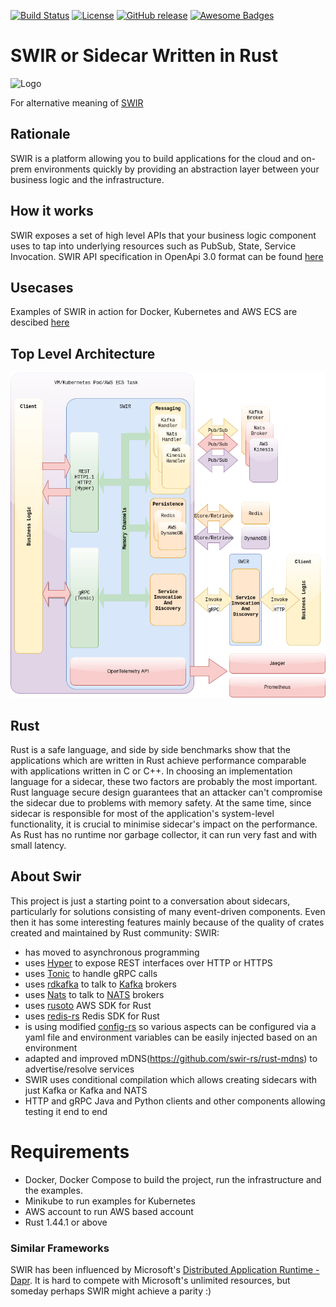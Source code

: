 [![Build Status](https://travis-ci.org/swir-rs/swir.svg?branch=master)](https://travis-ci.org/swir-rs/swir)
[![License](https://img.shields.io/badge/License-Apache%202.0-blue.svg)](https://opensource.org/licenses/Apache-2.0)
[![GitHub release](https://img.shields.io/github/release/swir-rs/swir.svg)](https://GitHub.com/Naereen/StrapDown.js/releases/)
[![Awesome Badges](https://img.shields.io/badge/badges-awesome-green.svg)](https://swir.rs)
# SWIR or Sidecar Written in Rust


![Logo](graphics/swir_logo.png)


For alternative meaning of [SWIR](https://en.pons.com/translate/polish-english/swir)

## Rationale
SWIR is a platform allowing you to build applications for the cloud and on-prem environments quickly by providing an abstraction layer between your business logic and the infrastructure. 

## How it works
SWIR exposes a set of high level APIs that your business logic component uses to tap into underlying resources such as PubSub, State, Service Invocation. SWIR API specification in OpenApi 3.0 format can be found [here](https://editor.swagger.io/?url=https://raw.githubusercontent.com/swir-rs/swir/master/open_api/client_api.yaml)

## Usecases 
Examples of SWIR in action for Docker, Kubernetes and AWS ECS are descibed [here](swir_in_action_examples/README.md)

## Top Level Architecture
![Diagram](./graphics/swir_architecture.png)


## Rust
Rust is a safe language, and side by side benchmarks show that the applications which are written in Rust achieve performance comparable with applications written in C or C++. In choosing an implementation language for a sidecar, these two factors are probably the most important. Rust language secure design guarantees that an attacker can't compromise the sidecar due to problems with memory safety. At the same time, since sidecar is responsible for most of the application's system-level functionality, it is crucial to minimise sidecar's impact on the performance. As Rust has no runtime nor garbage collector, it can run very fast and with small latency.


## About Swir
This project is just a starting point to a conversation about sidecars, particularly for solutions consisting of many event-driven components. Even then it has some interesting features mainly because of the quality of crates created and maintained by Rust community:
SWIR:
 - has moved to asynchronous programming
 - uses [Hyper](https://hyper.rs/) to expose REST interfaces over HTTP or HTTPS  
 - uses [Tonic](https://docs.rs/tonic/0.1.1/tonic/index.html) to handle gRPC calls  
 - uses [rdkafka](https://github.com/fede1024/rust-rdkafka) to talk to [Kafka](https://kafka.apache.org/) brokers  
 - uses [Nats](https://github.com/jedisct1/rust-nats) to talk to [NATS](https://nats.io) brokers  
 - uses [rusoto](https://github.com/rusoto/rusoto) AWS SDK for Rust   
 - uses [redis-rs](https://github.com/mitsuhiko/redis-rs) Redis SDK for Rust  
 - is using modified [config-rs](https://github.com/swir-rs/config-rs) so various aspects can be configured via a yaml file and environment variables can be easily injected based on an   environment  
 - adapted and improved mDNS(https://github.com/swir-rs/rust-mdns) to advertise/resolve services  
 - SWIR uses conditional compilation which allows creating sidecars with just Kafka or Kafka and NATS  
 - HTTP and gRPC Java and Python clients and other components allowing testing it end to end  

   
# Requirements
- Docker, Docker Compose to build the project, run the infrastructure and the examples. 
- Minikube to run examples for Kubernetes
- AWS account to run AWS based account
- Rust 1.44.1 or above


### Similar Frameworks

SWIR has been influenced by Microsoft's [Distributed Application Runtime - Dapr](https://github.com/dapr/dapr). It is hard to compete with Microsoft's unlimited resources, but someday perhaps SWIR might achieve a parity :)

